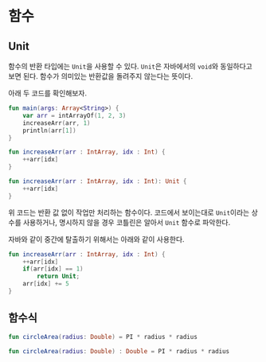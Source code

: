 # 함수

## Unit

함수의 반환 타입에는 `Unit`을 사용할 수 있다. `Unit`은 자바에서의 `void`와 동일하다고 보면 된다.
함수가 의미있는 반환값을 돌려주지 않는다는 뜻이다.

아래 두 코드를 확인해보자.

```kotlin
fun main(args: Array<String>) {
    var arr = intArrayOf(1, 2, 3)
    increaseArr(arr, 1)
    println(arr[1])
}

fun increaseArr(arr : IntArray, idx : Int) {
    ++arr[idx]
}

fun increaseArr(arr : IntArray, idx : Int): Unit {
    ++arr[idx]
}
```

위 코드는 반환 값 없이 작업만 처리하는 함수이다.
코드에서 보이는대로 `Unit`이라는 상수를 사용하거나, 명시하지 않을 경우 코틀린은 알아서 `Unit` 함수로 파악한다.

자바와 같이 중간에 탈출하기 위해서는 아래와 같이 사용한다.

```kotlin
fun increaseArr(arr : IntArray, idx : Int) {
    ++arr[idx]
    if(arr[idx] == 1)
        return Unit;
    arr[idx] += 5
}
```

## 함수식

```kotlin
fun circleArea(radius: Double) = PI * radius * radius

fun circleArea(radius: Double) : Double = PI * radius * radius
```
